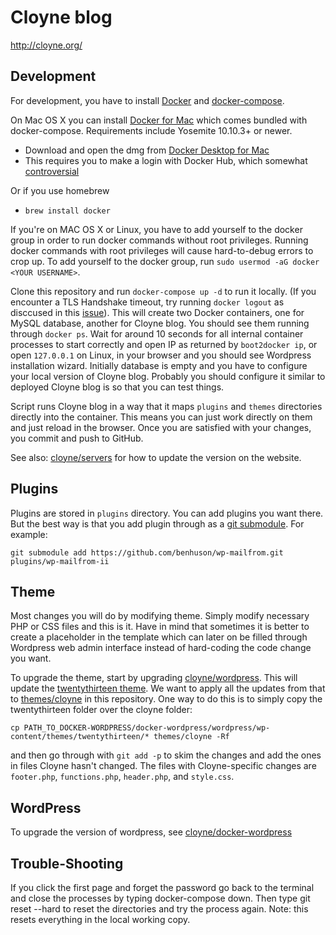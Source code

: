 Cloyne blog
===========

http://cloyne.org/

Development
-----------

For development, you have to install [Docker](https://docs.docker.com/) and
[docker-compose](https://docs.docker.com/compose/install/).

On Mac OS X you can install [Docker for Mac](https://docs.docker.com/docker-for-mac/install/) which comes bundled with docker-compose. Requirements include Yosemite 10.10.3+ or newer.
* Download and open the dmg from [Docker Desktop for Mac](https://hub.docker.com/editions/community/docker-ce-desktop-mac?tab=reviews)
* This requires you to make a login with Docker Hub, which somewhat [controversial](https://github.com/docker/docker.github.io/issues/6910)

Or if you use homebrew
* `brew install docker`

If you're on MAC OS X or Linux, you have to add yourself to the docker group in order to run docker commands without root privileges. Running docker commands with root privileges will cause hard-to-debug errors to crop up. To add yourself to the docker group, run `sudo usermod -aG docker <YOUR USERNAME>`.

Clone this repository and run `docker-compose up -d` to run it locally. (If you encounter a TLS Handshake timeout, try running `docker logout` as disccused in this [issue](https://github.com/docker/kitematic/issues/1125)). This will create two Docker containers, one for MySQL database, another for Cloyne
blog. You should see them running through `docker ps`. Wait for around 10
seconds for all internal container processes to start correctly and open IP as
returned by `boot2docker ip`, or open `127.0.0.1` on Linux, in your browser and
you should see Wordpress installation wizard. Initially database is empty and
you have to configure your local version of Cloyne blog. Probably you should
configure it similar to deployed Cloyne blog is so that you can test things.

Script runs Cloyne blog in a way that it maps `plugins` and `themes` directories
directly into the container. This means you can just work directly on them and
just reload in the browser. Once you are satisfied with your changes, you commit
and push to GitHub.

See also: [cloyne/servers](https://www.github.com/cloyne/servers) for how to
update the version on the website.

Plugins
-------

Plugins are stored in `plugins` directory. You can add plugins you want there.
But the best way is that you add plugin through as a [git
submodule](http://git-scm.com/book/en/Git-Tools-Submodules). For example:

```
git submodule add https://github.com/benhuson/wp-mailfrom.git plugins/wp-mailfrom-ii
```

Theme
-----

Most changes you will do by modifying theme. Simply modify necessary PHP or CSS
files and this is it. Have in mind that sometimes it is better to create a
placeholder in the template which can later on be filled through Wordpress web
admin interface instead of hard-coding the code change you want.

To upgrade the theme, start by upgrading
[cloyne/wordpress](https://github.com/cloyne/docker-wordpress). This will update
the [twentythirteen theme](https://github.com/WordPress/WordPress/tree/131440c1a5f0e1e2273f7c2fff2533b94c77c30d/wp-content/themes/twentythirteen).
We want to apply all the updates from that to
[themes/cloyne](https://github.com/cloyne/docker-blog/themes/cloyne) in this
repository.
One way to do this is to simply copy the twentythirteen folder over the cloyne
folder:

    cp PATH_TO_DOCKER-WORDPRESS/docker-wordpress/wordpress/wp-content/themes/twentythirteen/* themes/cloyne -Rf

and then go through with `git add -p` to skim the changes and add the ones in
files Cloyne hasn't changed. The files with Cloyne-specific changes are
`footer.php`, `functions.php`, `header.php`, and `style.css`.

WordPress
---------
To upgrade the version of wordpress, see
[cloyne/docker-wordpress](https://www.github.com/cloyne/docker-wordpress)

Trouble-Shooting
----------------
If you click the first page and forget the password go back to the terminal and close the processes by typing docker-compose down. Then type git reset --hard to reset the directories and try the process again. Note: this resets everything in the local working copy.
